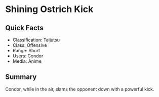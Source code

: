# Shining Ostrich Kick

## Quick Facts
- Classification: Taijutsu
- Class: Offensive
- Range: Short
- Users: Condor
- Media: Anime

## Summary
Condor, while in the air, slams the opponent down with a powerful kick.
